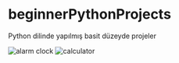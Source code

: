 # beginnerPythonProjects

Python dilinde yapılmış basit düzeyde projeler

![alarm clock](https://github.com/zeynep-dmrl/beginnerPythonProjects/blob/main/images/alarm_clock_image.PNG)
![calculator](https://github.com/zeynep-dmrl/beginnerPythonProjects/blob/main/images/calculator_image.PNG)
